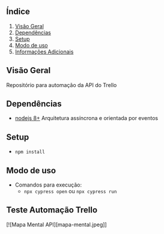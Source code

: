 ## Índice

1. [Visão Geral](#visao-geral)
2. [Dependências](#dependencias)
3. [Setup](#setup)
4. [Modo de uso](#modo-de-uso)
5. [Informações Adicionais](#informações-adicionais)

## Visão Geral

Repositório para automação da API do Trello

## Dependências

- [nodejs 8+](https://nodejs.org/en) Arquitetura assíncrona e orientada por eventos
## Setup

- `npm install`

## Modo de uso

- Comandos para execução:
    - `npx cypress open` ou `npx cypress run`


## Teste Automação Trello

[![Mapa Mental API][mapa-mental.jpeg]]